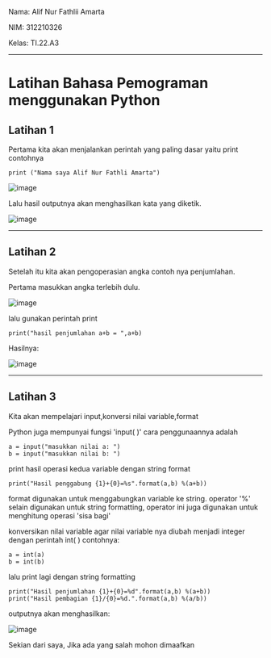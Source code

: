 Nama: Alif Nur Fathlii Amarta

NIM: 312210326

Kelas: TI.22.A3

---

# Latihan Bahasa Pemograman menggunakan Python 

## Latihan 1

Pertama kita akan menjalankan perintah yang paling dasar yaitu print contohnya

    print ("Nama saya Alif Nur Fathli Amarta")

![image](https://user-images.githubusercontent.com/115516820/196885152-11b734b7-960d-4dea-9611-d1288de0bef9.png)


Lalu hasil outputnya akan menghasilkan kata yang diketik.

![image](https://user-images.githubusercontent.com/115516820/196885232-27967f75-efc4-45fa-afa5-3e246f286e26.png)

---

## Latihan 2 

Setelah itu kita akan pengoperasian angka contoh nya penjumlahan.

Pertama masukkan angka terlebih dulu. 

![image](https://user-images.githubusercontent.com/115516820/196885291-acdab0dd-e110-45d1-aede-1ea44fac719c.png)

lalu gunakan perintah print 

    print("hasil penjumlahan a+b = ",a+b)

Hasilnya:

![image](https://user-images.githubusercontent.com/115516820/196885684-124f6382-fc58-4a41-827a-726eb65662ff.png)

---

## Latihan 3

Kita akan mempelajari input,konversi nilai variable,format 

Python juga mempunyai fungsi 'input( )' cara penggunaannya adalah

```
a = input("masukkan nilai a: ")
b = input("masukkan nilai b: ")
```

print hasil operasi kedua variable dengan string format

    print("Hasil penggabung {1}+{0}=%s".format(a,b) %(a+b))

format digunakan untuk menggabungkan variable ke string. operator '%' selain digunakan untuk string formatting, operator ini juga digunakan untuk menghitung operasi 'sisa bagi'

konversikan nilai variable agar nilai variable nya diubah menjadi integer dengan perintah int( ) contohnya:

```
a = int(a)
b = int(b)
```

lalu print lagi dengan string formatting

    print("Hasil penjumlahan {1}+{0}=%d".format(a,b) %(a+b))
    print("Hasil pembagian {1}/{0}=%d.".format(a,b) %(a/b))

outputnya akan menghasilkan:

![image](https://user-images.githubusercontent.com/115516820/196886945-fb37c05e-56d1-4362-877b-40a80f13c1cf.png)

Sekian dari saya, Jika ada yang salah mohon dimaafkan
